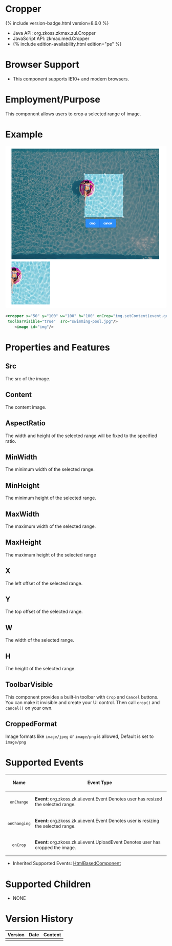 

# Cropper

{% include version-badge.html version=8.6.0 %}

- Java API: <javadoc>org.zkoss.zkmax.zul.Cropper</javadoc>
- JavaScript API: <javadoc directory="jsdoc">zkmax.med.Cropper</javadoc>
- {% include edition-availability.html edition="pe" %}

# Browser Support

- This component supports IE10+ and modern browsers.

# Employment/Purpose

This component allows users to crop a selected range of image.

# Example

![](images/ZKCompRef_Cropper.png )

``` xml
<cropper x="50" y="100" w="100" h="100" onCrop="img.setContent(event.getMedia())" width="800px"
 toolbarVisible="true"  src="swimming-pool.jpg"/>
    <image id="img"/>
```

# Properties and Features

## Src

The src of the image.

## Content

The content image.

## AspectRatio

The width and height of the selected range will be fixed to the
specified ratio.

## MinWidth

The minimum width of the selected range.

## MinHeight

The minimum height of the selected range.

## MaxWidth

The maximum width of the selected range.

## MaxHeight

The maximum height of the selected range

## X

The left offset of the selected range.

## Y

The top offset of the selected range.

## W

The width of the selected range.

## H

The height of the selected range.

## ToolbarVisible

This component provides a built-in toolbar with `Crop` and `Cancel`
buttons. You can make it invisible and create your UI control. Then call
`crop()` and `cancel()` on your own.

## CroppedFormat

Image formats like `image/jpeg` or `image/png` is allowed, Default is
set to `image/png`

# Supported Events

<table>
<thead>
<tr class="header">
<th><center>
<p>Name</p>
</center></th>
<th><center>
<p>Event Type</p>
</center></th>
</tr>
</thead>
<tbody>
<tr class="odd">
<td><center>
<p><code>onChange</code></p>
</center></td>
<td><p><strong>Event:</strong>
<javadoc>org.zkoss.zk.ui.event.Event</javadoc> Denotes user has resized
the selected range.</p></td>
</tr>
<tr class="even">
<td><center>
<p><code>onChanging</code></p>
</center></td>
<td><p><strong>Event:</strong>
<javadoc>org.zkoss.zk.ui.event.Event</javadoc> Denotes user is resizing
the selected range.</p></td>
</tr>
<tr class="odd">
<td><center>
<p><code>onCrop</code></p>
</center></td>
<td><p><strong>Event:</strong>
<javadoc>org.zkoss.zk.ui.event.UploadEvent</javadoc> Denotes user has
cropped the image.</p></td>
</tr>
</tbody>
</table>

- Inherited Supported Events: [
  HtmlBasedComponent](ZK_Component_Reference/Base_Components/HtmlBasedComponent#Supported_Events)

# Supported Children

- NONE

# Version History



| Version | Date | Content |
|---------|------|---------|
|         |      |         |



